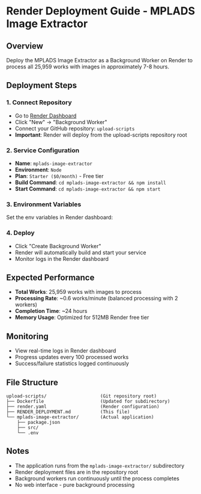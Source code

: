 # Render Deployment Guide - MPLADS Image Extractor

## Overview
Deploy the MPLADS Image Extractor as a Background Worker on Render to process all 25,959 works with images in approximately 7-8 hours.

## Deployment Steps

### 1. Connect Repository
- Go to [Render Dashboard](https://dashboard.render.com)
- Click "New" → "Background Worker"
- Connect your GitHub repository: `upload-scripts`
- **Important**: Render will deploy from the upload-scripts repository root

### 2. Service Configuration
- **Name**: `mplads-image-extractor`
- **Environment**: `Node`
- **Plan**: `Starter ($0/month)` - Free tier
- **Build Command**: `cd mplads-image-extractor && npm install`
- **Start Command**: `cd mplads-image-extractor && npm start`

### 3. Environment Variables
Set the  env variables in Render dashboard:

### 4. Deploy
- Click "Create Background Worker"
- Render will automatically build and start your service
- Monitor logs in the Render dashboard

## Expected Performance
- **Total Works**: 25,959 works with images to process
- **Processing Rate**: ~0.6 works/minute (balanced processing with 2 workers)
- **Completion Time**: ~24 hours
- **Memory Usage**: Optimized for 512MB Render free tier

## Monitoring
- View real-time logs in Render dashboard
- Progress updates every 100 processed works
- Success/failure statistics logged continuously

## File Structure
```
upload-scripts/                    (Git repository root)
├── Dockerfile                     (Updated for subdirectory)
├── render.yaml                    (Render configuration)
├── RENDER_DEPLOYMENT.md           (This file)
└── mplads-image-extractor/        (Actual application)
    ├── package.json
    ├── src/
    └── .env
```

## Notes
- The application runs from the `mplads-image-extractor/` subdirectory
- Render deployment files are in the repository root
- Background workers run continuously until the process completes
- No web interface - pure background processing
